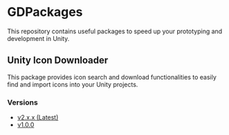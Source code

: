 # GDPackages

This repository contains useful packages to speed up your prototyping and development in Unity.

## Unity Icon Downloader

This package provides icon search and download functionalities to easily find and import icons into your Unity projects.

### Versions

* [v2.x.x (Latest)](https://github.com/dogramacigokhan/GDPackages/tree/iconDownloader_v2/UnityIconDownloader)
* [v1.0.0](https://github.com/dogramacigokhan/GDPackages/tree/master/UnityIconDownloader)
